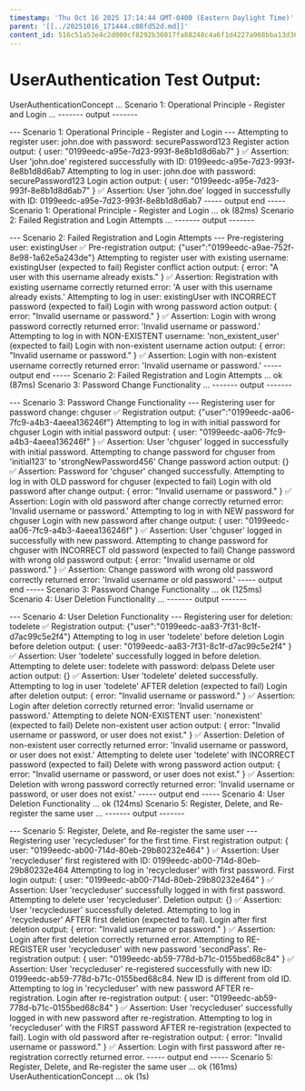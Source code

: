 ```yaml
---
timestamp: 'Thu Oct 16 2025 17:14:44 GMT-0400 (Eastern Daylight Time)'
parent: '[[../20251016_171444.c08fd52d.md]]'
content_id: 516c51a53e4c2d000cf8292b36017fa88248c4a6f1d4227a968bba13d368a1ca
---
```


# UserAuthentication Test Output:

UserAuthenticationConcept ...
Scenario 1: Operational Principle - Register and Login ...
\------- output -------

\--- Scenario 1: Operational Principle - Register and Login ---
Attempting to register user: john.doe with password: securePassword123
Register action output: { user: "0199eedc-a95e-7d23-993f-8e8b1d8d6ab7" }
✅ Assertion: User 'john.doe' registered successfully with ID: 0199eedc-a95e-7d23-993f-8e8b1d8d6ab7
Attempting to log in user: john.doe with password: securePassword123
Login action output: { user: "0199eedc-a95e-7d23-993f-8e8b1d8d6ab7" }
✅ Assertion: User 'john.doe' logged in successfully with ID: 0199eedc-a95e-7d23-993f-8e8b1d8d6ab7
\----- output end -----
Scenario 1: Operational Principle - Register and Login ... ok (82ms)
Scenario 2: Failed Registration and Login Attempts ...
\------- output -------

\--- Scenario 2: Failed Registration and Login Attempts ---
Pre-registering user: existingUser
✅ Pre-registration output: {"user":"0199eedc-a9ae-752f-8e98-1a62e5a243de"}
Attempting to register user with existing username: existingUser (expected to fail)
Register conflict action output: { error: "A user with this username already exists." }
✅ Assertion: Registration with existing username correctly returned error: 'A user with this username already exists.'
Attempting to log in user: existingUser with INCORRECT password (expected to fail)
Login with wrong password action output: { error: "Invalid username or password." }
✅ Assertion: Login with wrong password correctly returned error: 'Invalid username or password.'
Attempting to log in with NON-EXISTENT username: 'non\_existent\_user' (expected to fail)
Login with non-existent username action output: { error: "Invalid username or password." }
✅ Assertion: Login with non-existent username correctly returned error: 'Invalid username or password.'
\----- output end -----
Scenario 2: Failed Registration and Login Attempts ... ok (87ms)
Scenario 3: Password Change Functionality ...
\------- output -------

\--- Scenario 3: Password Change Functionality ---
Registering user for password change: chguser
✅ Registration output: {"user":"0199eedc-aa06-7fc9-a4b3-4aeea136246f"}
Attempting to log in with initial password for chguser
Login with initial password output: { user: "0199eedc-aa06-7fc9-a4b3-4aeea136246f" }
✅ Assertion: User 'chguser' logged in successfully with initial password.
Attempting to change password for chguser from 'initial123' to 'strongNewPassword456'
Change password action output: {}
✅ Assertion: Password for 'chguser' changed successfully.
Attempting to log in with OLD password for chguser (expected to fail)
Login with old password after change output: { error: "Invalid username or password." }
✅ Assertion: Login with old password after change correctly returned error: 'Invalid username or password.'
Attempting to log in with NEW password for chguser
Login with new password after change output: { user: "0199eedc-aa06-7fc9-a4b3-4aeea136246f" }
✅ Assertion: User 'chguser' logged in successfully with new password.
Attempting to change password for chguser with INCORRECT old password (expected to fail)
Change password with wrong old password output: { error: "Invalid username or old password." }
✅ Assertion: Change password with wrong old password correctly returned error: 'Invalid username or old password.'
\----- output end -----
Scenario 3: Password Change Functionality ... ok (125ms)
Scenario 4: User Deletion Functionality ...
\------- output -------

\--- Scenario 4: User Deletion Functionality ---
Registering user for deletion: todelete
✅ Registration output: {"user":"0199eedc-aa83-7f31-8c1f-d7ac99c5e2f4"}
Attempting to log in user 'todelete' before deletion
Login before deletion output: { user: "0199eedc-aa83-7f31-8c1f-d7ac99c5e2f4" }
✅ Assertion: User 'todelete' successfully logged in before deletion.
Attempting to delete user: todelete with password: delpass
Delete user action output: {}
✅ Assertion: User 'todelete' deleted successfully.
Attempting to log in user 'todelete' AFTER deletion (expected to fail)
Login after deletion output: { error: "Invalid username or password." }
✅ Assertion: Login after deletion correctly returned error: 'Invalid username or password.'
Attempting to delete NON-EXISTENT user: 'nonexistent' (expected to fail)
Delete non-existent user action output: { error: "Invalid username or password, or user does not exist." }
✅ Assertion: Deletion of non-existent user correctly returned error: 'Invalid username or password, or user does not exist.'
Attempting to delete user 'todelete' with INCORRECT password (expected to fail)
Delete with wrong password action output: { error: "Invalid username or password, or user does not exist." }
✅ Assertion: Deletion with wrong password correctly returned error: 'Invalid username or password, or user does not exist.'
\----- output end -----
Scenario 4: User Deletion Functionality ... ok (124ms)
Scenario 5: Register, Delete, and Re-register the same user ...
\------- output -------

\--- Scenario 5: Register, Delete, and Re-register the same user ---
Registering user 'recycleduser' for the first time.
First registration output: { user: "0199eedc-ab00-714d-80eb-29b80232e464" }
✅ Assertion: User 'recycleduser' first registered with ID: 0199eedc-ab00-714d-80eb-29b80232e464
Attempting to log in 'recycleduser' with first password.
First login output: { user: "0199eedc-ab00-714d-80eb-29b80232e464" }
✅ Assertion: User 'recycleduser' successfully logged in with first password.
Attempting to delete user 'recycleduser'.
Deletion output: {}
✅ Assertion: User 'recycleduser' successfully deleted.
Attempting to log in 'recycleduser' AFTER first deletion (expected to fail).
Login after first deletion output: { error: "Invalid username or password." }
✅ Assertion: Login after first deletion correctly returned error.
Attempting to RE-REGISTER user 'recycleduser' with new password 'secondPass'.
Re-registration output: { user: "0199eedc-ab59-778d-b71c-0155bed68c84" }
✅ Assertion: User 'recycleduser' re-registered successfully with new ID: 0199eedc-ab59-778d-b71c-0155bed68c84. New ID is different from old ID.
Attempting to log in 'recycleduser' with new password AFTER re-registration.
Login after re-registration output: { user: "0199eedc-ab59-778d-b71c-0155bed68c84" }
✅ Assertion: User 'recycleduser' successfully logged in with new password after re-registration.
Attempting to log in 'recycleduser' with the FIRST password AFTER re-registration (expected to fail).
Login with old password after re-registration output: { error: "Invalid username or password." }
✅ Assertion: Login with first password after re-registration correctly returned error.
\----- output end -----
Scenario 5: Register, Delete, and Re-register the same user ... ok (161ms)
UserAuthenticationConcept ... ok (1s)
